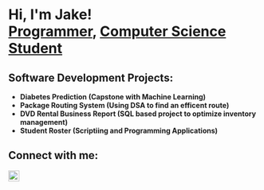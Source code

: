 <h1>Hi, I'm Jake! <br/><a href="https://github.com/jake-vierstra">Programmer</a>, <a href="https://www.linkedin.com/in/jake-vierstra/">Computer Science Student</a>

<h2>Software Development Projects:</h2>

- <b>Diabetes Prediction (Capstone with Machine Learning)</b>
- <b>Package Routing System (Using DSA to find an efficent route)</b>
- <b>DVD Rental Business Report (SQL based project to optimize inventory management)</b>
- <b>Student Roster (Scriptiing and Programming Applications)</b>


<h2> Connect with me:</h2>

[<img align="left" alt="Jake-Vierstra | LinkedIn" width="22px" src="https://cdn.jsdelivr.net/npm/simple-icons@v3/icons/linkedin.svg" />][linkedin]

[linkedin]: https://linkedin.com/in/jake-vierstra
